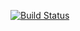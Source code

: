[![Build Status](https://travis-ci.org/BrewPi/connector.svg?branch=master)](https://travis-ci.org/BrewPi/connector)
